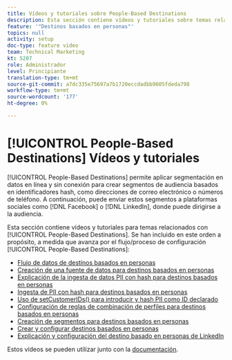 ```yaml
---
title: Vídeos y tutoriales sobre People-Based Destinations
description: Esta sección contiene vídeos y tutoriales sobre temas relacionados con los destinos basados en personas.
feature: '"Destinos basados en personas"'
topics: null
activity: setup
doc-type: feature video
team: Technical Marketing
kt: 5207
role: Administrador
level: Principiante
translation-type: tm+mt
source-git-commit: a7dc335e75697a7b1720eccdadbb9605fdeda798
workflow-type: tm+mt
source-wordcount: '177'
ht-degree: 0%

---
```



# [!UICONTROL People-Based Destinations] Vídeos y tutoriales

[!UICONTROL People-Based Destinations] permite aplicar segmentación en datos en línea y sin conexión para crear segmentos de audiencia basados en identificadores hash, como direcciones de correo electrónico o números de teléfono. A continuación, puede enviar estos segmentos a plataformas sociales como [!DNL Facebook] o [!DNL LinkedIn], donde puede dirigirse a la audiencia.

Esta sección contiene vídeos y tutoriales para temas relacionados con [!UICONTROL People-Based Destinations]. Se han incluido en este orden a propósito, a medida que avanza por el flujo/proceso de configuración [!UICONTROL People-Based Destinations]:

* [Flujo de datos de destinos basados en personas](people-based-destinations-data-flow.md)
* [Creación de una fuente de datos para destinos basados en personas](creating-a-data-source-for-people-based-destinations.md)
* [Explicación de la ingesta de datos PII con hash para destinos basados en personas](understanding-hashed-pii-data-ingestion-for-people-based-destinations.md)
* [Ingesta de PII con hash para destinos basados en personas](ingesting-hashed-pii-for-people-based-destinations.md)
* [Uso de setCustomerIDs() para introducir y hash PII como ID declarado](using-setcustomerids-to-ingest-and-hash-pii-as-a-declared-id.md)
* [Configuración de reglas de combinación de perfiles para destinos basados en personas](configuring-profile-merge-rules-for-people-based-destinations.md)
* [Creación de segmentos para destinos basados en personas](creating-segments-for-people-based-destinations.md)
* [Crear y configurar destinos basados en personas](create-and-configure-people-based-destinations.md)
* [Explicación y configuración del destino basado en personas de LinkedIn](understanding-and-configuring-the-linkedin-pbd.md)

Estos vídeos se pueden utilizar junto con la [documentación](https://docs.adobe.com/content/help/en/audience-manager/user-guide/features/destinations/people-based/people-based-destinations-overview.html).
